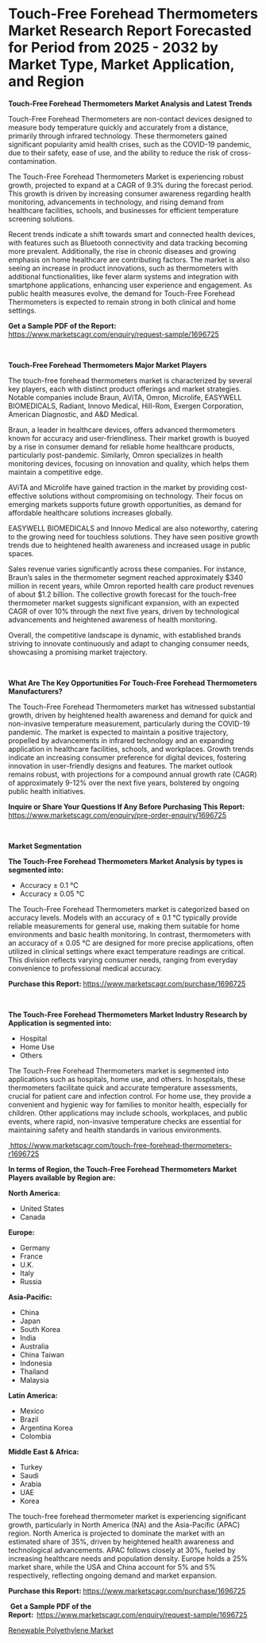 <p><h1>Touch-Free Forehead Thermometers Market Research Report Forecasted for Period from 2025 -  2032 by Market Type, Market Application, and Region</h1></p><p><strong>Touch-Free Forehead Thermometers Market Analysis and Latest Trends</strong></p>
<p><p>Touch-Free Forehead Thermometers are non-contact devices designed to measure body temperature quickly and accurately from a distance, primarily through infrared technology. These thermometers gained significant popularity amid health crises, such as the COVID-19 pandemic, due to their safety, ease of use, and the ability to reduce the risk of cross-contamination.</p><p>The Touch-Free Forehead Thermometers Market is experiencing robust growth, projected to expand at a CAGR of 9.3% during the forecast period. This growth is driven by increasing consumer awareness regarding health monitoring, advancements in technology, and rising demand from healthcare facilities, schools, and businesses for efficient temperature screening solutions. </p><p>Recent trends indicate a shift towards smart and connected health devices, with features such as Bluetooth connectivity and data tracking becoming more prevalent. Additionally, the rise in chronic diseases and growing emphasis on home healthcare are contributing factors. The market is also seeing an increase in product innovations, such as thermometers with additional functionalities, like fever alarm systems and integration with smartphone applications, enhancing user experience and engagement. As public health measures evolve, the demand for Touch-Free Forehead Thermometers is expected to remain strong in both clinical and home settings.</p></p>
<p><strong>Get a Sample PDF of the Report:&nbsp;</strong> <a href="https://www.marketscagr.com/enquiry/request-sample/1696725?utm_campaign=1905&utm_medium=2&utm_source=Github&utm_content=ia&utm_term=08012025&utm_id=touch-free-forehead-thermometers">https://www.marketscagr.com/enquiry/request-sample/1696725</a></p>
<p>&nbsp;</p>
<p><strong>Touch-Free Forehead Thermometers Major Market Players</strong></p>
<p><p>The touch-free forehead thermometers market is characterized by several key players, each with distinct product offerings and market strategies. Notable companies include Braun, AViTA, Omron, Microlife, EASYWELL BIOMEDICALS, Radiant, Innovo Medical, Hill-Rom, Exergen Corporation, American Diagnostic, and A&D Medical.</p><p>Braun, a leader in healthcare devices, offers advanced thermometers known for accuracy and user-friendliness. Their market growth is buoyed by a rise in consumer demand for reliable home healthcare products, particularly post-pandemic. Similarly, Omron specializes in health monitoring devices, focusing on innovation and quality, which helps them maintain a competitive edge.</p><p>AViTA and Microlife have gained traction in the market by providing cost-effective solutions without compromising on technology. Their focus on emerging markets supports future growth opportunities, as demand for affordable healthcare solutions increases globally. </p><p>EASYWELL BIOMEDICALS and Innovo Medical are also noteworthy, catering to the growing need for touchless solutions. They have seen positive growth trends due to heightened health awareness and increased usage in public spaces.</p><p>Sales revenue varies significantly across these companies. For instance, Braun’s sales in the thermometer segment reached approximately $340 million in recent years, while Omron reported health care product revenues of about $1.2 billion. The collective growth forecast for the touch-free thermometer market suggests significant expansion, with an expected CAGR of over 10% through the next five years, driven by technological advancements and heightened awareness of health monitoring. </p><p>Overall, the competitive landscape is dynamic, with established brands striving to innovate continuously and adapt to changing consumer needs, showcasing a promising market trajectory.</p></p>
<p>&nbsp;</p>
<p><strong>What Are The Key Opportunities For Touch-Free Forehead Thermometers Manufacturers?</strong></p>
<p><p>The Touch-Free Forehead Thermometers market has witnessed substantial growth, driven by heightened health awareness and demand for quick and non-invasive temperature measurement, particularly during the COVID-19 pandemic. The market is expected to maintain a positive trajectory, propelled by advancements in infrared technology and an expanding application in healthcare facilities, schools, and workplaces. Growth trends indicate an increasing consumer preference for digital devices, fostering innovation in user-friendly designs and features. The market outlook remains robust, with projections for a compound annual growth rate (CAGR) of approximately 9-12% over the next five years, bolstered by ongoing public health initiatives.</p></p>
<p><strong>Inquire or Share Your Questions If Any Before Purchasing This Report:</strong> <a href="https://www.marketscagr.com/enquiry/pre-order-enquiry/1696725?utm_campaign=1905&utm_medium=2&utm_source=Github&utm_content=ia&utm_term=08012025&utm_id=touch-free-forehead-thermometers">https://www.marketscagr.com/enquiry/pre-order-enquiry/1696725</a></p>
<p>&nbsp;</p>
<p><strong>Market Segmentation</strong></p>
<p><strong>The Touch-Free Forehead Thermometers Market Analysis by types is segmented into:</strong></p>
<p><ul><li>Accuracy ± 0.1 ℃</li><li>Accuracy ± 0.05 ℃</li></ul></p>
<p><p>The Touch-Free Forehead Thermometers market is categorized based on accuracy levels. Models with an accuracy of ± 0.1 ℃ typically provide reliable measurements for general use, making them suitable for home environments and basic health monitoring. In contrast, thermometers with an accuracy of ± 0.05 ℃ are designed for more precise applications, often utilized in clinical settings where exact temperature readings are critical. This division reflects varying consumer needs, ranging from everyday convenience to professional medical accuracy.</p></p>
<p><strong>Purchase this Report:&nbsp;</strong><a href="https://www.marketscagr.com/purchase/1696725?utm_campaign=1905&utm_medium=2&utm_source=Github&utm_content=ia&utm_term=08012025&utm_id=touch-free-forehead-thermometers">https://www.marketscagr.com/purchase/1696725</a></p>
<p>&nbsp;</p>
<p><strong>The Touch-Free Forehead Thermometers Market Industry Research by Application is segmented into:</strong></p>
<p><ul><li>Hospital</li><li>Home Use</li><li>Others</li></ul></p>
<p><p>The Touch-Free Forehead Thermometers market is segmented into applications such as hospitals, home use, and others. In hospitals, these thermometers facilitate quick and accurate temperature assessments, crucial for patient care and infection control. For home use, they provide a convenient and hygienic way for families to monitor health, especially for children. Other applications may include schools, workplaces, and public events, where rapid, non-invasive temperature checks are essential for maintaining safety and health standards in various environments.</p></p>
<p><a href="https://www.marketscagr.com/touch-free-forehead-thermometers-r1696725?utm_campaign=1905&utm_medium=2&utm_source=Github&utm_content=ia&utm_term=08012025&utm_id=touch-free-forehead-thermometers">&nbsp;https://www.marketscagr.com/touch-free-forehead-thermometers-r1696725</a></p>
<p><strong>In terms of Region, the Touch-Free Forehead Thermometers Market Players available by Region are:</strong></p>
<p>
    <p> <strong> North America: </strong>
        <ul>
            <li>United States</li>
            <li>Canada</li>
        </ul>
        </p> 
    <p> <strong> Europe: </strong>
        <ul>
            <li>Germany</li>
            <li>France</li>
            <li>U.K.</li>
            <li>Italy</li>
            <li>Russia</li>
        </ul>
        </p> 
    <p> <strong> Asia-Pacific: </strong>
        <ul>
            <li>China</li>
            <li>Japan</li>
            <li>South Korea</li>
            <li>India</li>
            <li>Australia</li>
            <li>China Taiwan</li>
            <li>Indonesia</li>
            <li>Thailand</li>
            <li>Malaysia</li>
        </ul>
        </p> 
    <p> <strong> Latin America: </strong>
        <ul>
            <li>Mexico</li>
            <li>Brazil</li>
            <li>Argentina Korea</li>
            <li>Colombia</li>
        </ul>
        </p> 
    <p> <strong> Middle East & Africa: </strong>
        <ul>
            <li>Turkey</li>
            <li>Saudi</li>
            <li>Arabia</li>
            <li>UAE</li>
            <li>Korea</li>
        </ul>
    </p>
    </p>
<p><p>The touch-free forehead thermometer market is experiencing significant growth, particularly in North America (NA) and the Asia-Pacific (APAC) region. North America is projected to dominate the market with an estimated share of 35%, driven by heightened health awareness and technological advancements. APAC follows closely at 30%, fueled by increasing healthcare needs and population density. Europe holds a 25% market share, while the USA and China account for 5% and 5% respectively, reflecting ongoing demand and market expansion.</p></p>
<p><strong>Purchase this Report: </strong><a href="https://www.marketscagr.com/purchase/1696725?utm_campaign=1905&utm_medium=2&utm_source=Github&utm_content=ia&utm_term=08012025&utm_id=touch-free-forehead-thermometers">https://www.marketscagr.com/purchase/1696725</a></p>
<p>&nbsp;<strong>Get a Sample PDF of the Report:&nbsp;&nbsp;</strong><a href="https://www.marketscagr.com/enquiry/request-sample/1696725?utm_campaign=1905&utm_medium=2&utm_source=Github&utm_content=ia&utm_term=08012025&utm_id=touch-free-forehead-thermometers">https://www.marketscagr.com/enquiry/request-sample/1696725</a></p>
<p><strong></strong></p>
<p><p><a href="https://github.com/mabutironaldo/Market-Research-Report-List-6/blob/main/renewable-polyethylene-market.md?utm_campaign=1905&utm_medium=2&utm_source=Github&utm_content=ia&utm_term=08012025&utm_id=touch-free-forehead-thermometers">Renewable Polyethylene Market</a></p></p>